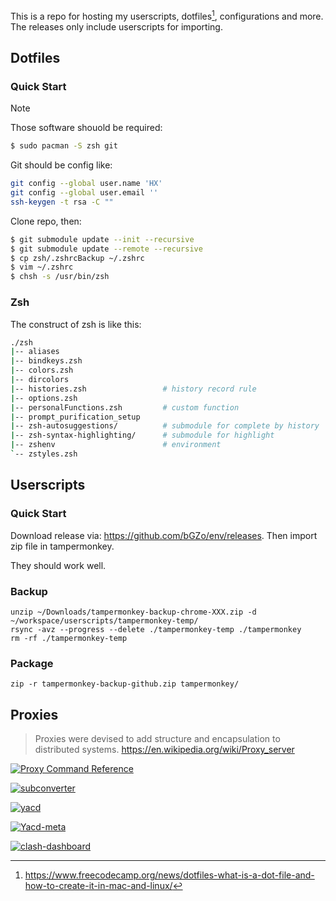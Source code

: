 This is a repo for hosting my userscripts, dotfiles[^DOTFILES_INTRO], configurations and more. The releases only include userscripts for importing.

[^DOTFILES_INTRO]: https://www.freecodecamp.org/news/dotfiles-what-is-a-dot-file-and-how-to-create-it-in-mac-and-linux/


## Dotfiles

### Quick Start 


> [!NOTE]
> Those software shouold be required:

```bash
$ sudo pacman -S zsh git
```

Git should be config like:

```bash
git config --global user.name 'HX'
git config --global user.email ''
ssh-keygen -t rsa -C ""
```

Clone repo, then:

```bash
$ git submodule update --init --recursive
$ git submodule update --remote --recursive 
$ cp zsh/.zshrcBackup ~/.zshrc
$ vim ~/.zshrc
$ chsh -s /usr/bin/zsh
```

### Zsh

The construct of zsh is like this:

```bash
./zsh
|-- aliases
|-- bindkeys.zsh
|-- colors.zsh
|-- dircolors
|-- histories.zsh                 # history record rule
|-- options.zsh
|-- personalFunctions.zsh         # custom function
|-- prompt_purification_setup
|-- zsh-autosuggestions/          # submodule for complete by history
|-- zsh-syntax-highlighting/      # submodule for highlight
|-- zshenv                        # environment
`-- zstyles.zsh
```


## Userscripts

### Quick Start

Download release via: https://github.com/bGZo/env/releases. Then import zip file in tampermonkey. 

They should work well.

### Backup

```shell
unzip ~/Downloads/tampermonkey-backup-chrome-XXX.zip -d ~/workspace/userscripts/tampermonkey-temp/
rsync -avz --progress --delete ./tampermonkey-temp ./tampermonkey
rm -rf ./tampermonkey-temp
```

### Package

```shell
zip -r tampermonkey-backup-github.zip tampermonkey/
```

## Proxies

> Proxies were devised to add structure and encapsulation to distributed systems.
> https://en.wikipedia.org/wiki/Proxy_server

[![Proxy Command Reference](https://github-readme-stats.vercel.app/api/gist?id=82a76ecbebf81b556a1d20a91a6bd21a&bg_color=00000000)](https://gist.github.com/bGZo/82a76ecbebf81b556a1d20a91a6bd21a)

[![subconverter](https://github-readme-stats.vercel.app/api/pin/?username=tindy2013&repo=subconverter&bg_color=00000000)](https://github.com/tindy2013/subconverter)

[![yacd](https://github-readme-stats.vercel.app/api/pin/?username=haishanh&repo=yacd&bg_color=00000000)](https://github.com/haishanh/yacd)

[![Yacd-meta](https://github-readme-stats.vercel.app/api/pin/?username=MetaCubeX&repo=Yacd-meta&bg_color=00000000)](https://github.com/MetaCubeX/Yacd-meta)

[![clash-dashboard](https://github-readme-stats.vercel.app/api/pin/?username=bGZo&repo=clash-dashboard)](https://github.com/bGZo/clash-dashboard)
